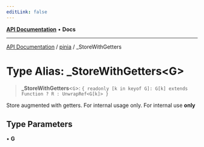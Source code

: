```yaml
---
editLink: false
---
```


[**API Documentation**](../../index.md) • **Docs**

***

[API Documentation](../../index.md) / [pinia](../index.md) / \_StoreWithGetters

# Type Alias: \_StoreWithGetters\<G\>

> **\_StoreWithGetters**\<`G`\>: `{ readonly [k in keyof G]: G[k] extends Function ? R : UnwrapRef<G[k]> }`

Store augmented with getters. For internal usage only.
For internal use **only**

## Type Parameters

• **G**
